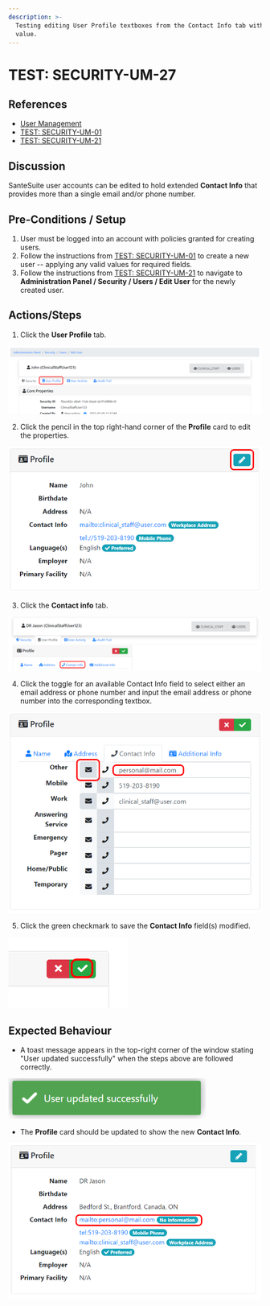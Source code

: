 ```yaml
---
description: >-
  Testing editing User Profile textboxes from the Contact Info tab with a valid
  value.
---
```


# TEST: SECURITY-UM-27

## References

* [User Management](../../../../../operations/security-administration/user-management.md)
* [TEST: SECURITY-UM-01](test-security-um-01.md)
* [TEST: SECURITY-UM-21](test-security-um-21.md)

## Discussion

SanteSuite user accounts can be edited to hold extended **Contact Info** that provides more than a single email and/or phone number.

## Pre-Conditions / Setup

1. User must be logged into an account with policies granted for creating users.
2. Follow the instructions from [TEST: SECURITY-UM-01](test-security-um-01.md) to create a new user -- applying any valid values for required fields.
3. Follow the instructions from [TEST: SECURITY-UM-21](test-security-um-21.md) to navigate to **Administration Panel / Security / Users / Edit User** for the newly created user.

## Actions/Steps

1. Click the **User Profile** tab.

![](../../../../../../.gitbook/assets/image%20%28265%29.png)

2. Click the pencil in the top right-hand corner of the **Profile** card to edit the properties. 

![](../../../../../../.gitbook/assets/image%20%28272%29.png)

3. Click the **Contact info** tab.

![](../../../../../../.gitbook/assets/image%20%28286%29.png)

4. Click the toggle for an available Contact Info field to select either an email address or phone number and input the email address or phone number into the corresponding textbox.

![](../../../../../../.gitbook/assets/image%20%28289%29.png)

5. Click the green checkmark to save the **Contact Info** field\(s\) modified.

![](../../../../../../.gitbook/assets/image%20%28264%29.png)

## Expected Behaviour

* A toast message appears in the top-right corner of the window stating "User updated successfully" when the steps above are followed correctly.

![](../../../../../../.gitbook/assets/image%20%28269%29.png)

* The **Profile** card should be updated to show the new **Contact Info**.

![](../../../../../../.gitbook/assets/image%20%28288%29.png)

